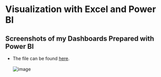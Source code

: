 # Visualization with Excel and Power BI 

## Screenshots of my Dashboards Prepared with Power BI
- The file can be found [here](https://github.com/isaacmensahtwum/Power-BI-and-Excel/blob/4ac3c8eaeaa07a8838b4def1a94c41521439e999/Employee%20Analysis%20with%20PowerBI.pbix). <br> <br>
![image](https://github.com/isaacmensahtwum/Power-BI-and-Excel/assets/96497893/b46ac9f5-4e43-42e4-8a79-c9275a962c8e)
